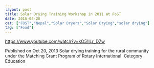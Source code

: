 ```yaml
---
layout: post
title: Solar Drying Training Workshop in 2011 at FoST
date: 2016-04-28
cat: ["FOST","Nepal","Solar Dryers","Solar Drying","solar drying"]
tag: ["Food"]
---
```


https://www.youtube.com/watch?v=kO51ILr_D7w

Published on Oct 20, 2013
Solar drying training for the rural community under the Matching Grant Program of Rotary International.
Category
Education